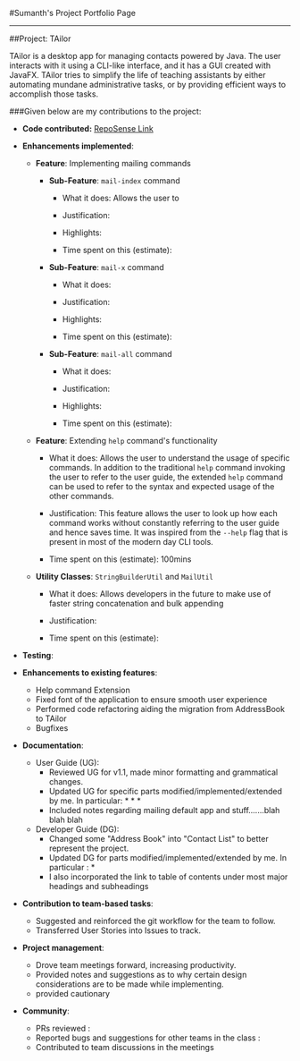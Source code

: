 #Sumanth's Project Portfolio Page

---
##Project: TAilor

TAilor is a desktop app for managing contacts powered by Java. The user interacts with it using a CLI-like interface, 
and it has a GUI created with JavaFX. TAilor tries to simplify the life of teaching assistants by either automating
mundane administrative tasks, or by providing efficient ways to accomplish those tasks.

###Given below are my contributions to the project:

- **Code contributed:** [RepoSense Link](https://nus-cs2103-ay2122s2.github.io/tp-dashboard/?search=s7manth&breakdown=true)

* **Enhancements implemented**:
    * **Feature**: Implementing mailing commands 
        * **Sub-Feature**: `mail-index` command
            * What it does:
            Allows the user to 
          
            * Justification:
          
            * Highlights:
          
            * Time spent on this (estimate):
      
        * **Sub-Feature**: `mail-x` command
            * What it does:

            * Justification:

            * Highlights:

            * Time spent on this (estimate):
          
        * **Sub-Feature**: `mail-all` command
            * What it does:

            * Justification:

            * Highlights:

            * Time spent on this (estimate):
    
    * **Feature**: Extending `help` command's functionality 
        * What it does:
        Allows the user to understand the usage of specific commands. In addition to the traditional `help` command
        invoking the user to refer to the user guide, the extended `help` command can be used to refer to the syntax
        and expected usage of the other commands.
      
        * Justification:
        This feature allows the user to look up how each command works without constantly referring to the user
        guide and hence saves time. It was inspired from the `--help` flag that is present in most of the modern day CLI 
        tools.
          
        * Time spent on this (estimate):
        100mins
        
    * **Utility Classes**: `StringBuilderUtil` and `MailUtil`
        * What it does:
        Allows developers in the future to make use of faster string concatenation and bulk appending 

        * Justification:

        * Time spent on this (estimate):

* **Testing**:

* **Enhancements to existing features**:
    * Help command Extension
    * Fixed font of the application to ensure smooth user experience
    * Performed code refactoring aiding the migration from AddressBook to TAilor
    * Bugfixes

* **Documentation**:
    * User Guide (UG):
        * Reviewed UG for v1.1, made minor formatting and grammatical changes.
        * Updated UG for specific parts modified/implemented/extended by me. In particular:
            * 
            * 
            * 
        * Included notes regarding mailing default app and stuff.......blah blah blah
    * Developer Guide (DG):
        * Changed some "Address Book" into "Contact List" to better represent the project.
        * Updated DG for parts modified/implemented/extended by me. In particular : 
            * 
        * I also incorporated the link to table of contents under most major headings and subheadings

* **Contribution to team-based tasks**:
    * Suggested and reinforced the git workflow for the team to follow.
    * Transferred User Stories into Issues to track.

* **Project management**:
    * Drove team meetings forward, increasing productivity.
    * Provided notes and suggestions as to why certain design considerations are to be made while implementing. 
    * provided cautionary

* **Community**:
    * PRs reviewed :
    * Reported bugs and suggestions for other teams in the class : 
    * Contributed to team discussions in the meetings
    